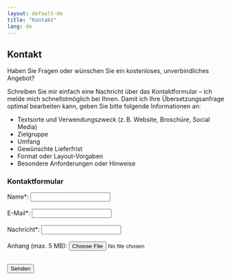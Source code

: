 ```yaml
---
layout: default-de
title: "Kontakt"
lang: de
---
```


## Kontakt
Haben Sie Fragen oder wünschen Sie ein kostenloses, unverbindliches Angebot?

Schreiben Sie mir einfach eine Nachricht über das Kontaktformular – ich melde mich schnellstmöglich bei Ihnen.
Damit ich Ihre Übersetzungsanfrage optimal bearbeiten kann, geben Sie bitte folgende Informationen an:

- Textsorte und Verwendungszweck (z. B. Website, Broschüre, Social Media)
- Zielgruppe
- Umfang
- Gewünschte Lieferfrist
- Format oder Layout-Vorgaben
- Besondere Anforderungen oder Hinweise

### Kontaktformular

<form 
  action="https://formie.io/form/9a26129f-18ff-4796-b5f5-30694e5f0a55"
  method="POST"
  enctype="multipart/form-data"
>
  <label> 
    Name*:
    <input type="text" name="name" required>
  </label>
  <br><br>

  <label> 
    E-Mail*:
    <input type="email" name="email" required>
  </label>
  <br><br>

  <label> 
    Nachricht*:
    <input type="message" name="message" required>
  </label>
  <br><br>

  <label> 
    Anhang (max. 5 MB):
    <input type="file" name="file">
  </label> 
  <br><br> 

  <button type="submit">Senden</button>
</form> 

